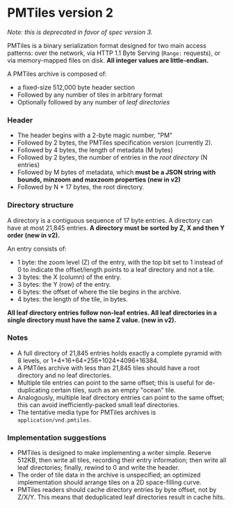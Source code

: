 # PMTiles version 2

*Note: this is deprecated in favor of spec version 3.*

PMTiles is a binary serialization format designed for two main access patterns: over the network, via HTTP 1.1 Byte Serving (`Range:` requests), or via memory-mapped files on disk. **All integer values are little-endian.**

A PMTiles archive is composed of:
* a fixed-size 512,000 byte header section
* Followed by any number of tiles in arbitrary format
* Optionally followed by any number of *leaf directories*

### Header
* The header begins with a 2-byte magic number, "PM"
* Followed by 2 bytes, the PMTiles specification version (currently 2).
* Followed by 4 bytes, the length of metadata (M bytes)
* Followed by 2 bytes, the number of entries in the *root directory* (N entries)
* Followed by M bytes of metadata, which **must be a JSON string with bounds, minzoom and maxzoom properties (new in v2)**
* Followed by N * 17 bytes, the root directory.

### Directory structure
A directory is a contiguous sequence of 17 byte entries. A directory can have at most 21,845 entries. **A directory must be sorted by Z, X and then Y order (new in v2).**

An entry consists of:
* 1 byte: the zoom level (Z) of the entry, with the top bit set to 1 instead of 0 to indicate the offset/length points to a leaf directory and not a tile.
* 3 bytes: the X (column) of the entry.
* 3 bytes: the Y (row) of the entry.
* 6 bytes: the offset of where the tile begins in the archive.
* 4 bytes: the length of the tile, in bytes.

**All leaf directory entries follow non-leaf entries. All leaf directories in a single directory must have the same Z value. (new in v2).**

### Notes
* A full directory of 21,845 entries holds exactly a complete pyramid with 8 levels, or 1+4+16+64+256+1024+4096+16384.
* A PMTiles archive with less than 21,845 tiles should have a root directory and no leaf directories.
* Multiple tile entries can point to the same offset; this is useful for de-duplicating certain tiles, such as an empty "ocean" tile.
* Analogously, multiple leaf directory entries can point to the same offset; this can avoid inefficiently-packed small leaf directories.
* The tentative media type for PMTiles archives is `application/vnd.pmtiles`.

### Implementation suggestions
* PMTiles is designed to make implementing a writer simple. Reserve 512KB, then write all tiles, recording their entry information; then write all leaf directories; finally, rewind to 0 and write the header.
* The order of tile data in the archive is unspecified; an optimized implementation should arrange tiles on a 2D space-filling curve.
* PMTiles readers should cache directory entries by byte offset, not by Z/X/Y. This means that deduplicated leaf directories result in cache hits.
